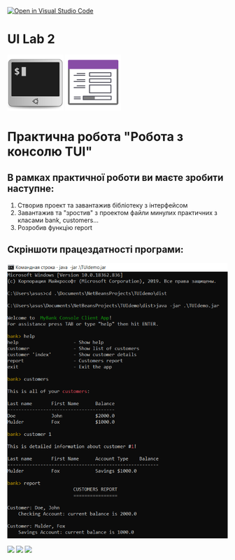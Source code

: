 
[![Open in Visual Studio Code](https://classroom.github.com/assets/open-in-vscode-c66648af7eb3fe8bc4f294546bfd86ef473780cde1dea487d3c4ff354943c9ae.svg)](https://classroom.github.com/online_ide?assignment_repo_id=7948826&assignment_repo_type=AssignmentRepo)
# UI Lab 2
![](terminal-icon.png)
![](gui-icon.png)

# Практична робота "Робота з консолю TUI"

## В рамках практичної роботи ви маєте зробити наступне:
1. Створив проект та завантажив бібліотеку з інтерфейсом
2. Завантажив та "зростив" з проектом файли минулих практичних з класами bank, customers...
3. Розробив функцію report

## Скріншоти працездатності програми:
<img src="https://github.com/ppc-ntu-khpi/tui-2-DanyloDonets/blob/master/project/Result.png"/>



![](https://img.shields.io/badge/Made%20with-JAVA-red.svg)
![](https://img.shields.io/badge/Made%20with-%20Netbeans-brightgreen.svg)
![](https://img.shields.io/badge/Made%20at-PPC%20NTU%20%22KhPI%22-blue.svg) 
